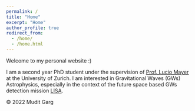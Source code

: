 ```yaml
---
permalink: /
title: "Home"
excerpt: "Home"
author_profile: true
redirect_from: 
  - /home/
  - /home.html
---
```



Welcome to my personal website :)

I am a second year PhD student under the supervision of <a href = "https://www.ics.uzh.ch/en/research/research-groups/Lucio-Mayer.html">Prof. Lucio Mayer</a> at the University of Zurich. I am interested in Gravitational Waves (GWs) Astrophysics, especially in the context of the future space based GWs detection mission <a href= "https://www.elisascience.org/">LISA</a>.

 <footer class="page-footer transparent">
          <div class="footer-copyright transparent">
            <div class="container">
            <p class="black-text">&copy; 2022 Mudit Garg</p>
            </div>
          </div>
 </footer>

